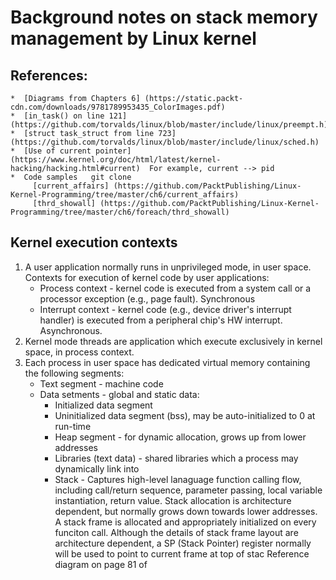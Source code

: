 # Background notes on stack memory management by Linux kernel
## References:
    *  [Diagrams from Chapters 6] (https://static.packt-cdn.com/downloads/9781789953435_ColorImages.pdf)
    *  [in_task() on line 121] (https://github.com/torvalds/linux/blob/master/include/linux/preempt.h)
    *  [struct task_struct from line 723] (https://github.com/torvalds/linux/blob/master/include/linux/sched.h)
    *  [Use of current pointer] (https://www.kernel.org/doc/html/latest/kernel-hacking/hacking.html#current)  For example, current --> pid    
    *  Code samples   git clone
         [current_affairs] (https://github.com/PacktPublishing/Linux-Kernel-Programming/tree/master/ch6/current_affairs)
         [thrd_showall] (https://github.com/PacktPublishing/Linux-Kernel-Programming/tree/master/ch6/foreach/thrd_showall)

## Kernel execution contexts
1. A user application normally runs in unprivileged mode, in user space.  Contexts for execution of kernel code by user applications:
    * Process context - kernel code is executed from a system call or a processor exception (e.g., page fault).  Synchronous
    * Interrupt context - kernel code (e.g., device driver's interrupt handler) is executed from a peripheral chip's HW interrupt.  Asynchronous.
2. Kernel mode threads are application which execute exclusively in kernel space, in process context.
3. Each process in user space has dedicated virtual memory containing the following segments:
    * Text segment - machine code
    * Data setments - global and static data:
      * Initialized data segment
      * Uninitialized data segment (bss), may be auto-initialized to 0 at run-time
      * Heap segment - for dynamic allocation, grows up from lower addresses
      * Libraries (text data) - shared libraries which a process may dynamically link into
      * Stack - Captures high-level lanaguage function calling flow, including call/return sequence, parameter passing, local variable instantiation, return value.
          Stack allocation is architecture dependent, but normally grows down towards lower addresses.  A stack frame is allocated and appropriately initialized on every funciton call.
          Although the details of stack frame layout are architecture dependent, a SP (Stack Pointer) register normally will be used to point to current frame at top of stac
Reference diagram on page 81 of 
